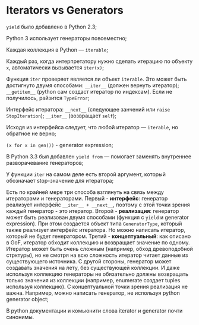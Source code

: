 # Iterators vs Generators

`yield` было добавлено в Python 2.3;

Python 3 использует генераторы повсеместно;

Каждая коллекция в Python — `iterable`;

Каждый раз, когда интерпретатору нужно сделать итерацию по объекту `x`, автоматически вызывается `iter(x)`;

Функция `iter` проверяет является ли объект `iterable`. Это может быть достигнуто двумя способами: `__iter__` (должен вернуть итератор); `__getitem__` (python сам создаст итератор по индексам). Если не получилось, райзится `TypeError`;

Интерфейс итератора: `__next__` (следующее занчений или `raise StopIteration`); `__iter__` (возвращает `self`);

Исходя из интерфейса следует, что любой итератор — `iterable`, но обратное не верно;

`(x for x in gen())` - generator expression;

В Python 3.3 был добавлен `yield from` — помогает заменять внутреннее разворачевание генераторов;

У функции `iter` на самом деле есть второй аргумент, который обозначает stop-значение для итератора;

Есть по крайней мере три способа взглянуть на связь между итераторами и генераторами.
Первый - __интерфейс__: генератор реализует интерфейс `__iter__ + __next__`, поэтому с этой точки зрения каждый генератор - это итератор.
Второй - __реализация__: генератор может быть реализован двумя способами (функция с `yield` и generator expression). При этом создается объект типа `GeneratorType`, который также реализует интерфейс итератора. Но можно написать итератор, который не будет генератором.
Третий - __концептуальный__: как описано в GoF, итератор обходит коллекцию и возвращает значение по одному. Итератор может быть очень сложным (например, обход древоподобной стрктуры), но не смотря на всю сложность итератор читает данные из существующего источника. С другой стороны, генератор может создавать значения на лету, без существующей коллекции. И даже используя коллекцию генераторы не обязательно должны возвращать только значения из коллекции (например, enumerate создает tuples используя коллекцию). С концептуальной точки зрения реализация не важна. Например, можно написать генератор, не используя python generator object;

В python документации и комьюнити слова iterator и generator почти синонимы.
